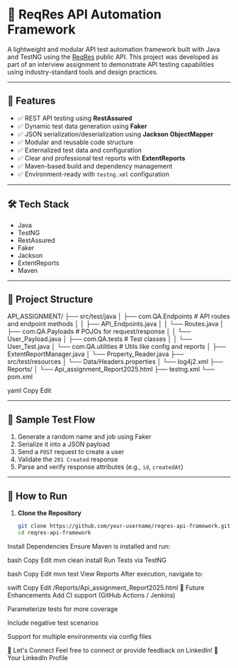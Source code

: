 # 🧪 ReqRes API Automation Framework

A lightweight and modular API test automation framework built with Java and TestNG using the [ReqRes](https://reqres.in/) public API. This project was developed as part of an interview assignment to demonstrate API testing capabilities using industry-standard tools and design practices.

---

## 🚀 Features

- ✅ REST API testing using **RestAssured**
- ✅ Dynamic test data generation using **Faker**
- ✅ JSON serialization/deserialization using **Jackson ObjectMapper**
- ✅ Modular and reusable code structure
- ✅ Externalized test data and configuration
- ✅ Clear and professional test reports with **ExtentReports**
- ✅ Maven-based build and dependency management
- ✅ Environment-ready with `testng.xml` configuration

---

## 🛠️ Tech Stack

- Java
- TestNG
- RestAssured
- Faker
- Jackson
- ExtentReports
- Maven

---

## 📁 Project Structure

API_ASSIGNMENT/
├── src/test/java
│ ├── com.QA.Endpoints # API routes and endpoint methods
│ │ ├── API_Endpoints.java
│ │ └── Routes.java
│ ├── com.QA.Payloads # POJOs for request/response
│ │ └── User_Payload.java
│ ├── com.QA.tests # Test classes
│ │ └── User_Test.java
│ └── com.QA.utilities # Utils like config and reports
│ ├── ExtentReportManager.java
│ └── Property_Reader.java
├── src/test/resources
│ └── Data/Headers.properties
│ └── log4j2.xml
├── Reports/
│ └── Api_assignment_Report2025.html
├── testng.xml
└── pom.xml

yaml
Copy
Edit

---

## 🧪 Sample Test Flow

1. Generate a random name and job using Faker
2. Serialize it into a JSON payload
3. Send a `POST` request to create a user
4. Validate the `201 Created` response
5. Parse and verify response attributes (e.g., `id`, `createdAt`)

---

## 🧾 How to Run

1. **Clone the Repository**  
   ```bash
   git clone https://github.com/your-username/reqres-api-framework.git
   cd reqres-api-framework
Install Dependencies
Ensure Maven is installed and run:

bash
Copy
Edit
mvn clean install
Run Tests via TestNG

bash
Copy
Edit
mvn test
View Reports
After execution, navigate to:

swift
Copy
Edit
/Reports/Api_assignment_Report2025.html
🧠 Future Enhancements
Add CI support (GitHub Actions / Jenkins)

Parameterize tests for more coverage

Include negative test scenarios

Support for multiple environments via config files

🤝 Let's Connect
Feel free to connect or provide feedback on LinkedIn!
🔗 Your LinkedIn Profile

